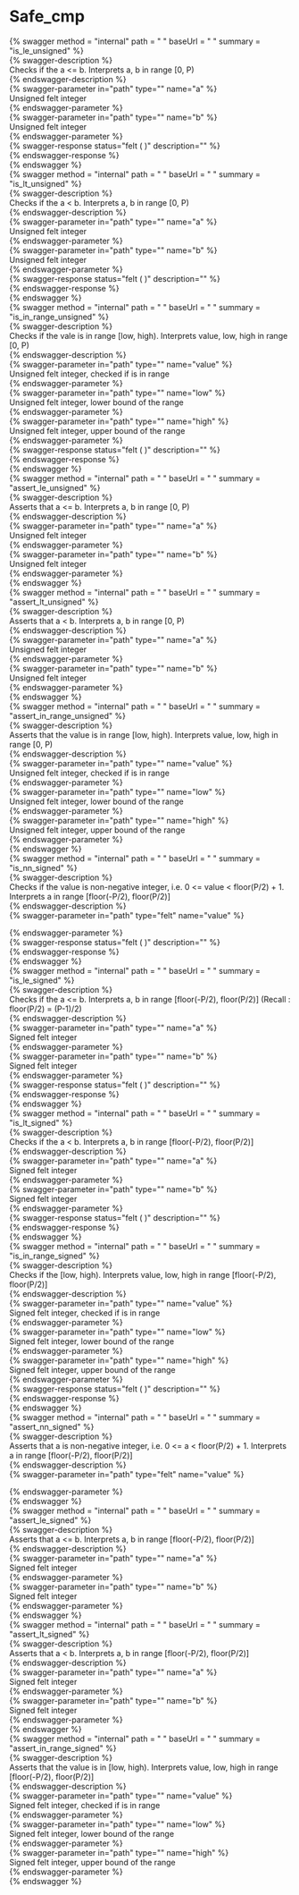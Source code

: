 
Safe_cmp
========
  
{% swagger method = "internal" path = " " baseUrl = " " summary = "is_le_unsigned" %}  
{% swagger-description %}  
Checks if the a <= b. Interprets a, b in range [0, P)  
{% endswagger-description %}  
{% swagger-parameter in="path" type="" name="a" %}  
Unsigned felt integer  
{% endswagger-parameter %}  
{% swagger-parameter in="path" type="" name="b" %}  
Unsigned felt integer  
{% endswagger-parameter %}  
{% swagger-response status="felt (  )" description="" %}  
{% endswagger-response %}  
{% endswagger %}  
{% swagger method = "internal" path = " " baseUrl = " " summary = "is_lt_unsigned" %}  
{% swagger-description %}  
Checks if the a < b. Interprets a, b in range [0, P)  
{% endswagger-description %}  
{% swagger-parameter in="path" type="" name="a" %}  
Unsigned felt integer  
{% endswagger-parameter %}  
{% swagger-parameter in="path" type="" name="b" %}  
Unsigned felt integer  
{% endswagger-parameter %}  
{% swagger-response status="felt (  )" description="" %}  
{% endswagger-response %}  
{% endswagger %}  
{% swagger method = "internal" path = " " baseUrl = " " summary = "is_in_range_unsigned" %}  
{% swagger-description %}  
Checks if the vale is in range [low, high). Interprets value, low, high in range [0, P)  
{% endswagger-description %}  
{% swagger-parameter in="path" type="" name="value" %}  
Unsigned felt integer, checked if is in range  
{% endswagger-parameter %}  
{% swagger-parameter in="path" type="" name="low" %}  
Unsigned felt integer, lower bound of the range  
{% endswagger-parameter %}  
{% swagger-parameter in="path" type="" name="high" %}  
Unsigned felt integer, upper bound of the range  
{% endswagger-parameter %}  
{% swagger-response status="felt (  )" description="" %}  
{% endswagger-response %}  
{% endswagger %}  
{% swagger method = "internal" path = " " baseUrl = " " summary = "assert_le_unsigned" %}  
{% swagger-description %}  
Asserts that a <= b. Interprets a, b in range [0, P)  
{% endswagger-description %}  
{% swagger-parameter in="path" type="" name="a" %}  
Unsigned felt integer  
{% endswagger-parameter %}  
{% swagger-parameter in="path" type="" name="b" %}  
Unsigned felt integer  
{% endswagger-parameter %}  
{% endswagger %}  
{% swagger method = "internal" path = " " baseUrl = " " summary = "assert_lt_unsigned" %}  
{% swagger-description %}  
Asserts that a < b. Interprets a, b in range [0, P)  
{% endswagger-description %}  
{% swagger-parameter in="path" type="" name="a" %}  
Unsigned felt integer  
{% endswagger-parameter %}  
{% swagger-parameter in="path" type="" name="b" %}  
Unsigned felt integer  
{% endswagger-parameter %}  
{% endswagger %}  
{% swagger method = "internal" path = " " baseUrl = " " summary = "assert_in_range_unsigned" %}  
{% swagger-description %}  
Asserts that the value is in range [low, high). Interprets value, low, high in range [0, P)  
{% endswagger-description %}  
{% swagger-parameter in="path" type="" name="value" %}  
Unsigned felt integer, checked if is in range  
{% endswagger-parameter %}  
{% swagger-parameter in="path" type="" name="low" %}  
Unsigned felt integer, lower bound of the range  
{% endswagger-parameter %}  
{% swagger-parameter in="path" type="" name="high" %}  
Unsigned felt integer, upper bound of the range  
{% endswagger-parameter %}  
{% endswagger %}  
{% swagger method = "internal" path = " " baseUrl = " " summary = "is_nn_signed" %}  
{% swagger-description %}  
Checks if the value is non-negative integer, i.e. 0 <= value < floor(P/2) + 1. Interprets a in range [floor(-P/2), floor(P/2)]  
{% endswagger-description %}  
{% swagger-parameter in="path" type="felt" name="value" %}  
  
{% endswagger-parameter %}  
{% swagger-response status="felt (  )" description="" %}  
{% endswagger-response %}  
{% endswagger %}  
{% swagger method = "internal" path = " " baseUrl = " " summary = "is_le_signed" %}  
{% swagger-description %}  
Checks if the a <= b. Interprets a, b in range [floor(-P/2), floor(P/2)] (Recall : floor(P/2) = (P-1)/2)  
{% endswagger-description %}  
{% swagger-parameter in="path" type="" name="a" %}  
Signed felt integer  
{% endswagger-parameter %}  
{% swagger-parameter in="path" type="" name="b" %}  
Signed felt integer  
{% endswagger-parameter %}  
{% swagger-response status="felt (  )" description="" %}  
{% endswagger-response %}  
{% endswagger %}  
{% swagger method = "internal" path = " " baseUrl = " " summary = "is_lt_signed" %}  
{% swagger-description %}  
Checks if the a < b. Interprets a, b in range [floor(-P/2), floor(P/2)]  
{% endswagger-description %}  
{% swagger-parameter in="path" type="" name="a" %}  
Signed felt integer  
{% endswagger-parameter %}  
{% swagger-parameter in="path" type="" name="b" %}  
Signed felt integer  
{% endswagger-parameter %}  
{% swagger-response status="felt (  )" description="" %}  
{% endswagger-response %}  
{% endswagger %}  
{% swagger method = "internal" path = " " baseUrl = " " summary = "is_in_range_signed" %}  
{% swagger-description %}  
Checks if the [low, high). Interprets value, low, high in range [floor(-P/2), floor(P/2)]  
{% endswagger-description %}  
{% swagger-parameter in="path" type="" name="value" %}  
Signed felt integer, checked if is in range  
{% endswagger-parameter %}  
{% swagger-parameter in="path" type="" name="low" %}  
Signed felt integer, lower bound of the range  
{% endswagger-parameter %}  
{% swagger-parameter in="path" type="" name="high" %}  
Signed felt integer, upper bound of the range  
{% endswagger-parameter %}  
{% swagger-response status="felt (  )" description="" %}  
{% endswagger-response %}  
{% endswagger %}  
{% swagger method = "internal" path = " " baseUrl = " " summary = "assert_nn_signed" %}  
{% swagger-description %}  
Asserts that a is non-negative integer, i.e. 0 <= a < floor(P/2) + 1. Interprets a in range [floor(-P/2), floor(P/2)]  
{% endswagger-description %}  
{% swagger-parameter in="path" type="felt" name="value" %}  
  
{% endswagger-parameter %}  
{% endswagger %}  
{% swagger method = "internal" path = " " baseUrl = " " summary = "assert_le_signed" %}  
{% swagger-description %}  
Asserts that a <= b. Interprets a, b in range [floor(-P/2), floor(P/2)]  
{% endswagger-description %}  
{% swagger-parameter in="path" type="" name="a" %}  
Signed felt integer  
{% endswagger-parameter %}  
{% swagger-parameter in="path" type="" name="b" %}  
Signed felt integer  
{% endswagger-parameter %}  
{% endswagger %}  
{% swagger method = "internal" path = " " baseUrl = " " summary = "assert_lt_signed" %}  
{% swagger-description %}  
Asserts that a < b. Interprets a, b in range [floor(-P/2), floor(P/2)]  
{% endswagger-description %}  
{% swagger-parameter in="path" type="" name="a" %}  
Signed felt integer  
{% endswagger-parameter %}  
{% swagger-parameter in="path" type="" name="b" %}  
Signed felt integer  
{% endswagger-parameter %}  
{% endswagger %}  
{% swagger method = "internal" path = " " baseUrl = " " summary = "assert_in_range_signed" %}  
{% swagger-description %}  
Asserts that the value is in [low, high). Interprets value, low, high in range [floor(-P/2), floor(P/2)]  
{% endswagger-description %}  
{% swagger-parameter in="path" type="" name="value" %}  
Signed felt integer, checked if is in range  
{% endswagger-parameter %}  
{% swagger-parameter in="path" type="" name="low" %}  
Signed felt integer, lower bound of the range  
{% endswagger-parameter %}  
{% swagger-parameter in="path" type="" name="high" %}  
Signed felt integer, upper bound of the range  
{% endswagger-parameter %}  
{% endswagger %}